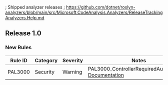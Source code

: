 ﻿; Shipped analyzer releases
; https://github.com/dotnet/roslyn-analyzers/blob/main/src/Microsoft.CodeAnalysis.Analyzers/ReleaseTrackingAnalyzers.Help.md

## Release 1.0

### New Rules

Rule ID | Category | Severity | Notes
--------|----------|----------|--------------------
PAL3000  | Security | Warning | PAL3000_ControllerRequiredAuthAnalyzer, [Documentation](PAL3000_Documentation_Link)
